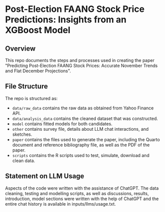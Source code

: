# Post-Election FAANG Stock Price Predictions: Insights from an XGBoost Model

## Overview

This repo documents the steps and processes used in creating the paper "Predicting Post-Election FAANG Stock Prices: Accurate November Trends and Flat December Projections".

## File Structure

The repo is structured as:

-   `data/raw_data` contains the raw data as obtained from Yahoo Finance API.
-   `data/analysis_data` contains the cleaned dataset that was constructed.
-   `model` contains fitted models for both candidates. 
-   `other` contains survey file, details about LLM chat interactions, and sketches.
-   `paper` contains the files used to generate the paper, including the Quarto document and reference bibliography file, as well as the PDF of the paper. 
-   `scripts` contains the R scripts used to test, simulate, download and clean data.

## Statement on LLM Usage

Aspects of the code were written with the assistance of ChatGPT. The data cleaning, testing and modelling scripts, as well as discussions, results, introduction, model sections were written with the help of ChatGPT and the entire chat history is available in inputs/llms/usage.txt.